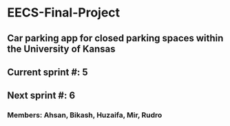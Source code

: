 # EECS-Final-Project
## Car parking app for closed parking spaces within the University of Kansas
## Current sprint #: 5
## Next sprint #: 6

### Members: Ahsan, Bikash, Huzaifa, Mir, Rudro 
